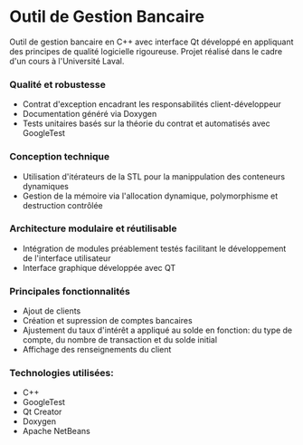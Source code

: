 # Outil de Gestion Bancaire
Outil de gestion bancaire en C++ avec interface Qt développé en appliquant des principes de qualité logicielle rigoureuse. Projet réalisé dans le cadre d'un cours à l'Université Laval.

### Qualité et robustesse
- Contrat d'exception encadrant les responsabilités client-développeur
- Documentation généré via Doxygen
- Tests unitaires basés sur la théorie du contrat et automatisés avec GoogleTest

### Conception technique
- Utilisation d'itérateurs de la STL pour la manippulation des conteneurs dynamiques
- Gestion de la mémoire via l'allocation dynamique, polymorphisme et destruction contrôlée

### Architecture modulaire et réutilisable
- Intégration de modules préablement testés facilitant le développement de l'interface utilisateur
- Interface graphique développée avec QT

### Principales fonctionnalités
- Ajout de clients
- Création et supression de comptes bancaires
- Ajustement du taux d'intérêt a appliqué au solde en fonction: du type de compte, du nombre de transaction et du solde initial
- Affichage des renseignements du client

### Technologies utilisées:
- C++
- GoogleTest
- Qt Creator
- Doxygen
- Apache NetBeans
